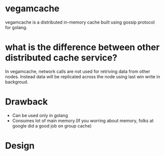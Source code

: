 # vegamcache
vegamcache is a distributed in-memory cache built using gossip protocol for golang.

# what is the difference between other distributed cache service?
In vegamcache, network calls are not used for retriving data from other nodes. Instead data will be replicated across the node using last win write in backgroud.

# Drawback
- Can be used only in golang
- Consumes lot of main memory.(If you worring about memory, folks at google did a good job on group cache)

# Design

 